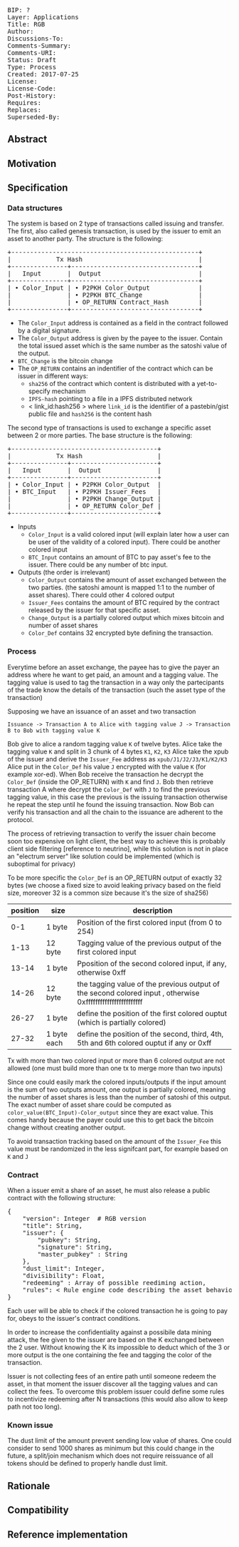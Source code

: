 <pre>
BIP: ?
Layer: Applications
Title: RGB
Author:
Discussions-To:
Comments-Summary:
Comments-URI:
Status: Draft
Type: Process
Created: 2017-07-25
License:
License-Code:
Post-History:
Requires:
Replaces:
Superseded-By:
</pre>


## Abstract

## Motivation

## Specification

### Data structures

The system is based on 2 type of transactions called issuing and transfer. The first, also called genesis transaction, is used by the issuer to emit an asset to another party. The structure is the following:

<pre>
+--------------------------------------------------+
|            Tx Hash                               |
+---------------+----------------------------------+
|   Input       |  Output                          |
+---------------+----------------------------------+               
| • Color_Input | • P2PKH Color_Output             |
|               | • P2PKH BTC_Change               |
|               | • OP_RETURN Contract_Hash        |
+---------------+----------------------------------+
</pre>

* The `Color_Input` address is contained as a field in the contract followed by a digital signature.
* The `Color_Output` address is given by the payee to the issuer. Contain the total issued asset which is the same number as the satoshi value of the output.
* `BTC_Change` is the bitcoin change
* The `OP_RETURN` contains an indentifier of the contract which can be issuer in different ways:
	* `sha256` of the contract which content is distributed with a yet-to-specify mechanism
	* `IPFS-hash` pointing to a file in a IPFS distributed network
	* < link_id:hash256 > where `link_id` is the identifier of a pastebin/gist public file and `hash256` is the content hash


The second type of transactions is used to exchange a specific asset between 2 or more parties. The base structure is the following:

<pre>
+---------------------------------------+
|            Tx Hash                    |
+---------------+-----------------------+
|   Input       |  Output               |
+---------------+-----------------------+              
| • Color_Input | • P2PKH Color_Output  |
| • BTC_Input   | • P2PKH Issuer_Fees   |
|               | • P2PKH Change_Output |
|               | • OP_RETURN Color_Def |
+---------------+-----------------------+
</pre>

* Inputs
	* `Color_Input` is a valid colored input (will explain later how a user can be user of the validity of a colored input). There could be another colored input
	* `BTC_Input` contains an amount of BTC to pay asset's fee to the issuer. There could be any number of btc input.
* Outputs (the order is irrelevant)
	* `Color_Output` contains the amount of asset exchanged between the two parties. (the satoshi amount is mapped 1:1 to the number of asset shares). There could other 4 colored output
	* `Issuer_Fees` contains the amount of BTC required by the contract released by the issuer for that specific asset.
	* `Change_Output` is a partially colored output which mixes bitcoin and number of asset shares
	* `Color_Def` contains 32 encrypted byte defining the transaction.

### Process

Everytime before an asset exchange, the payee has to give the payer an address where he want to get paid, an amount and a tagging value.
The tagging value is used to tag the transaction in a way only the partecipants of the trade know the details of the transaction (such the asset type of the transaction)

Supposing we have an issuance of an asset and two transaction

```
Issuance -> Transaction A to Alice with tagging value J -> Transaction B to Bob with tagging value K
```

Bob give to alice a random tagging value `K` of twelve bytes.
Alice take the tagging value `K` and split in 3 chunk of 4 bytes `K1`, `K2`, `K3`
Alice take the xpub of the issuer and derive the `Issuer_Fee` address as `xpub/J1/J2/J3/K1/K2/K3`
Alice put in the `Color_Def` his value `J` encrypted with the value `K` (for example xor-ed).
When Bob receive the transaction he decrypt the `Color_Def` (inside the OP_RETURN) with `K` and find `J`. Bob then retrieve transaction A where decrypt the `Color_Def` with `J` to find the previous tagging value, in this case the previous is the issuing transaction otherwise he repeat the step until he found the issuing transaction. Now Bob can verify his transaction and all the chain to the issuance are adherent to the protocol.

The process of retrieving transaction to verify the issuer chain become soon too expensive on light client, the best way to achieve this is probably client side filtering [reference to neutrino], while this solution is not in place an "electrum server" like solution could be implemented (which is suboptimal for privacy)

To be more specific the `Color_Def` is an OP_RETURN output of exactly 32 bytes (we choose a fixed size to avoid leaking privacy based on the field size, moreover 32 is a common size because it's the size of sha256)

position | size | description
--- | --- | ---
0-1 | 1 byte | Position of the first colored input (from 0 to 254)
1-13 | 12 byte | Tagging value of the previous output of the first colored input
13-14 | 1 byte | Pposition of the second colored input, if any, otherwise 0xff
14-26 | 12 byte | the tagging value of the previous output of the second colored input , otherwise 0xffffffffffffffffffffffff
26-27 | 1 byte | define the position of the first colored ouptut (which is partially colored)
27-32 | 1 byte each | define the position of the second, third, 4th, 5th and 6th colored ouptut if any or 0xff

Tx with more than two colored input or more than 6 colored output are not allowed (one must build more than one tx to merge more than two inputs)

Since one could easily mark the colored inputs/outputs if the input amount is the sum of two outputs amount, one output is partially colored, meaning the number of asset shares is less than the number of satoshi of this output. The exact number of asset share could be computed as `color_value(BTC_Input)-Color_output` since they are exact value. This comes handy because the payer could use this to get back the bitcoin change without creating another output.

To avoid transaction tracking based on the amount of the `Issuer_Fee` this value must be randomized in the less signifcant part, for example based on `K` and `J`

### Contract

When a issuer emit a share of an asset, he must also release a public contract with the following structure: <br>
<pre>
{
	"version": Integer  # RGB version
	"title": String,
	"issuer": {
		"pubkey": String,
		"signature": String,
		"master_pubkey" : String
	},
	"dust_limit": Integer,
	"divisibility": Float,
	"redeeming" : Array of possible reediming action,
	"rules": < Rule engine code describing the asset behavior >  ## RULES TO BE DEFINED
}
</pre>

Each user will be able to check if the colored transaction he is going to pay for, obeys to the issuer's contract conditions.

In order to increase the confidentiality against a possibile data mining attack, the fee given to the issuer are based on the K exchanged between the 2 user. Without knowing the K its impossible to deduct which of the 3 or more output is the one containing the fee and tagging the color of the transaction.

Issuer is not collecting fees of an entire path until someone redeem the asset, in that moment the issuer discover all the tagging values and can collect the fees. To overcome this problem issuer could define some rules to incentivize redeeming after N transactions (this would also allow to keep path not too long).

### Known issue

The dust limit of the amount prevent sending low value of shares. One could consider to send 1000 shares as minimum but this could change in the future, a split/join mechanism which does not require reissuance of all tokens should be defined to properly handle dust limit.

## Rationale

## Compatibility

## Reference implementation
